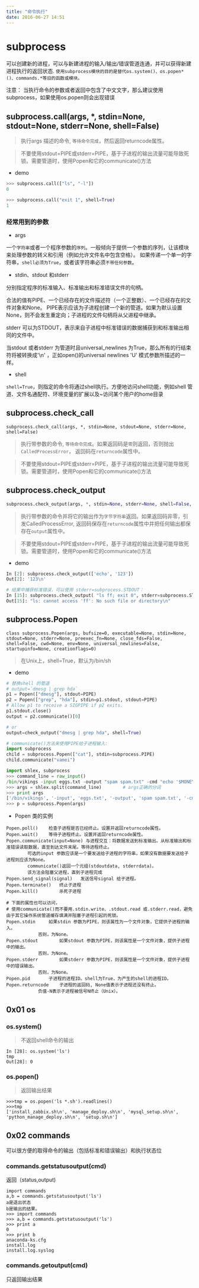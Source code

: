 ```yaml
---
title: "命令执行"
date: 2016-06-27 14:51
---
```



# subprocess

可以创建新的进程，可以与新建进程的输入/输出/错误管道连通，并可以获得新建进程执行的返回状态. `使用subprocess模块的目的是替代os.system()、os.popen*()、commands.*等旧的函数或模块。`

注意： 当执行命令的参数或者返回中包含了中文文字，那么建议使用subprocess，如果使用os.popen则会出现错误

## subprocess.call(args, *, stdin=None, stdout=None, stderr=None, shell=False)

> 执行args 描述的命令, `等待命令完成`，然后返回returncode属性。 

> 不要使用stdout=PIPE或stderr=PIPE，基于子进程的输出流量可能导致死锁。需要管道时，使用Popen和它的communicate()方法

* demo

```python
>>> subprocess.call(["ls", "-l"])
0

>>> subprocess.call("exit 1", shell=True)
1
```

### 经常用到的参数

* args 

一个`字符串`或者一个程序参数的`序列`。一般倾向于提供一个参数的序列，让该模块来处理参数的转义和引用（例如允许文件名中包含空格）。
如果传递一个单一的字符串，`shell必须为True`，或者该字符串必须`不带任何参数`。

* stdin、stdout 和stderr 

分别指定程序的标准输入、标准输出和标准错误文件的句柄。

合法的值有PIPE、一个已经存在的文件描述符（一个正整数）、一个已经存在的文件对象和None。
PIPE表示应该为子进程创建一个新的管道。如果为默认设置None，则不会发生重定向；子进程的文件句柄将从父进程中继承。

stderr 可以为STDOUT，表示来自子进程中标准错误的数据捕获到和标准输出相同的文件中。

当stdout 或者stderr 为管道时且universal_newlines 为True，那么所有的行结束符将被转换成'\n' ，正如open()的universal newlines 'U' 模式参数所描述的一样。

* shell 

`shell=True`，则指定的命令将通过shell执行。方便地访问shell功能，例如shell 管道、文件名通配符、环境变量的扩展以及~访问某个用户的home目录

## subprocess.check_call

```
subprocess.check_call(args, *, stdin=None, stdout=None, stderr=None, shell=False)
```

> 执行带参数的命令, `等待命令完成`。如果返回码是`零`则返回，否则抛出`CalledProcessError`， 返回码在`returncode`属性中。

> 不要使用stdout=PIPE或stderr=PIPE，基于子进程的输出流量可能导致死锁。需要管道时，使用Popen和它的communicate()方法

## subprocess.check_output

```python
subprocess.check_output(args, *, stdin=None, stderr=None, shell=False, universal_newlines=False)
```

> 执行带参数的命令并将它的输出作为`字节字符串`返回。如果返回码非零，引发CalledProcessError, 返回码保存在`returncode`属性中并把任何输出都保存在`output`属性中。

> 不要使用stdout=PIPE或stderr=PIPE，基于子进程的输出流量可能导致死锁。需要管道时，使用Popen和它的communicate()方法

* demo

```python
In [2]: subprocess.check_output(['echo', '123'])
Out[2]: '123\n'

# 结果中捕获标准错误，可以使用 stderr=subprocess.STDOUT：
In [15]: subprocess.check_output( "ls ff; exit 0", stderr=subprocess.STDOUT, shell=True)
Out[15]: "ls: cannot access 'ff': No such file or directory\n"
```

## subprocess.Popen

```
class subprocess.Popen(args, bufsize=0, executable=None, stdin=None, stdout=None, stderr=None, preexec_fn=None, close_fds=False, shell=False, cwd=None, env=None, universal_newlines=False, startupinfo=None, creationflags=0)
```

> 在Unix上，shell=True，默认为/bin/sh

* demo 

```python
# 替换shell 的管道
# output=`dmesg | grep hda`
p1 = Popen(["dmesg"], stdout=PIPE)
p2 = Popen(["grep", "hda"], stdin=p1.stdout, stdout=PIPE)
# Allow p1 to receive a SIGPIPE if p2 exits.
p1.stdout.close()  		
output = p2.communicate()[0]

# or
output=check_output("dmesg | grep hda", shell=True)

# communicate()方法来使用PIPE给子进程输入:
import subprocess
child = subprocess.Popen(["cat"], stdin=subprocess.PIPE)
child.communicate("vamei")

import shlex, subprocess
>>> command_line = raw_input()
/bin/vikings -input eggs.txt -output "spam spam.txt" -cmd "echo '$MONEY'"
>>> args = shlex.split(command_line)		# args正确的分词
>>> print args
['/bin/vikings', '-input', 'eggs.txt', '-output', 'spam spam.txt', '-cmd', "echo '$MONEY'"]
>>> p = subprocess.Popen(args)
```

* Popen 类的实例

```
Popen.poll()	检查子进程是否已经终止。设置并返回returncode属性。
Popen.wait()	等待子进程终止。设置并返回returncode属性。
Popen.communicate(input=None) 与进程交互：将数据发送到标准输出。从标准输出和标准错误读取数据，直至到达文件末尾。等待进程终止。
		可选的input 参数应该是一个要发送给子进程的字符串，如果没有数据要发送给子进程则应该为None。
		communicate()返回一个元组(stdoutdata, stderrdata)。
		该方法会阻塞父进程，直到子进程完成
Popen.send_signal(signal)	发送信号signal 给子进程。
Popen.terminate()	终止子进程
Popen.kill()		杀死子进程

# 下面的属性也可以访问， 
# 使用communicate()而不要用.stdin.write、.stdout.read 或.stderr.read，避免由于其它操作系统管道缓存填满并阻塞子进程引起的死锁。
Popen.stdin		如果stdin 参数为PIPE，则该属性为一个文件对象，它提供子进程的输入。
			否则，为None。
Popen.stdout		如果stdout 参数为PIPE，则该属性是一个文件对象，提供子进程中的输出。
			否则，为None。
Popen.stderr		如果stderr 参数为PIPE，则该属性是一个文件对象，提供子进程中的错误输出。
			否则，为None。
Popen.pid		子进程的进程ID。shell为True，为产生的shell的进程ID。
Popen.returncode	子进程的返回码, None值表示子进程还没有终止。
			负值-N表示子进程被信号N终止（Unix）。
```

## 0x01 os

### os.system()

> 不返回shell命令的输出

```
In [28]: os.system('ls')
tmp
Out[28]: 0
```

### os.popen()

> 返回输出结果

```
>>>tmp = os.popen('ls *.sh').readlines()  
>>>tmp  
['install_zabbix.sh\n', 'manage_deploy.sh\n', 'mysql_setup.sh\n', 'python_manage_deploy.sh\n', 'setup.sh\n'] 
```

## 0x02 commands

可以很方便的取得命令的输出（包括标准和错误输出）和执行状态位

### commands.getstatusoutput(cmd)   

返回（status,output)

```
import commands
a,b = commands.getstatusoutput('ls')
a是退出状态
b是输出的结果。
>>> import commands
>>> a,b = commands.getstatusoutput('ls')
>>> print a
0
>>> print b
anaconda-ks.cfg
install.log
install.log.syslog
```

### commands.getoutput(cmd)        

只返回输出结果


